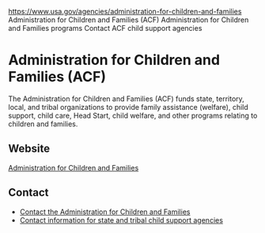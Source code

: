 

https://www.usa.gov/agencies/administration-for-children-and-families
Administration for Children and Families (ACF)
Administration for Children and Families programs
Contact ACF child support agencies

Administration for Children and Families
(ACF)
==============================================

The Administration for Children and Families (ACF) funds state, territory, local, and tribal organizations to provide family assistance (welfare), child support, child care, Head Start, child welfare, and other programs relating to children and families.

Website
-------

[Administration for Children and Families](https://www.acf.hhs.gov/)

Contact
-------

* [Contact the Administration for Children and Families](https://www.acf.hhs.gov/about/contact-us)
* [Contact information for state and tribal child support agencies](https://www.acf.hhs.gov/css/map/state-and-tribal-child-support-agency-contacts)

